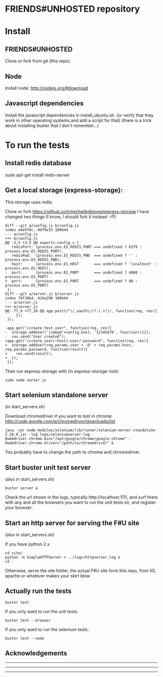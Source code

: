 FRIENDS#UNHOSTED repository
=======

# Install

## FRIENDS#UNHOSTED

Clone or fork from git (this repo).

## Node

Install node: http://nodejs.org/#download

## Javascript dependencies

Install the javascript dependencies in install_ubuntu.sh. 
(or verify that they work in other operating systems and add a script for that)
(there is a trick about installing buster that I don't remember...)

# To run the tests

## Install redis database
sudo apt-get install redis-server

## Get a local storage (express-storage):

This storage uses redis.

Clone or fork https://github.com/michielbdejong/express-storage
I have changed two things (I know, I should fork it instead :-P):

```
diff --git a/config.js b/config.js
index ede5f8c..0df9e33 100644
--- a/config.js
+++ b/config.js
@@ -3,5 +3,5 @@ exports.config = {
   redisPort: (process.env.ES_REDIS_PORT === undefined ? 6379 : process.env.ES_REDIS_PORT),
   redisPwd:  (process.env.ES_REDIS_PWD  === undefined ? '' : process.env.ES_REDIS_PWD),
   host:      (process.env.ES_HOST       === undefined ? 'localhost' : process.env.ES_HOST),
-  port:      (process.env.ES_PORT       === undefined ? 4000 : process.env.ES_PORT)
+  port:      (process.env.ES_PORT       === undefined ? 80 : process.env.ES_PORT)
 };
diff --git a/server.js b/server.js
index 74f38bd..916a290 100644
--- a/server.js
+++ b/server.js
@@ -77,9 +77,10 @@ app.post(/^\/_oauth\/(?:(.+))/, function(req, res){
     });
 });
 
-app.get("/create_test_user", function(req, res){
-  storage.addUser('jimmy@'+config.host, '12345678', function(){});
-  res.send("User created");
+app.get("/create_user/:host/:user/:password", function(req, res){
+  storage.addUser(req.params.user + '@' + req.params.host, req.params.password, function(result){
+    res.send(result);  
+  });
 });
```

Then run express-storage with (in express-storage root): 

`sudo node server.js`

## Start selenium standalone server
(in start_servers.sh)

Download chromedriver if you want to test in chrome:
http://code.google.com/p/chromedriver/downloads/list

`java -jar node_modules/selenium/lib/runner/selenium-server-standalone-2.20.0.jar -log logs/seleniumserver.log -Dwebdriver.chrome.bin="/opt/google/chrome/google-chrome" -Dwebdriver.chrome.driver="/path/to/chromedriver" &`

You probably have to change the path to chrome and chromedriver. 

## Start buster unit test server
(also in start_servers.sh)

`buster server &`

Check the url shown in the logs, typically http://localhost:1111, and surf there with any and all the browsers 
you want to run the unit tests on, and register your browser.

## Start an http server for serving the F#U site
(also in start_servers.sh)

If you have python 2.x

```
cd site/
python -m SimpleHTTPServer > ../logs/httpserver.log &
cd -
```

Otherwise, serve the site folder, the actual F#U site form this repo, from IIS, apache or whatever makes your skirt blow. 

## Actually run the tests

`buster test`

If you only want to run the unit tests:

`buster test --browser`

If you only want to run the selenium tests:

`buster test --node`


## Acknowledgements

----

>> 

----

>> 

----